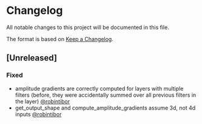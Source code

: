 # Changelog

All notable changes to this project will be documented in this file.

The format is based on [Keep a Changelog](https://keepachangelog.com/en/1.0.0/).


## [Unreleased]

### Fixed
- amplitude gradients are correctly computed for layers with multiple filters
  (before, they were accidentally summed over all previous filters in the layer) [@robintibor](https://github.com/robintibor)
- get_output_shape and compute_amplitude_gradients assume 3d, not 4d inputs [@robintibor](https://github.com/robintibor)